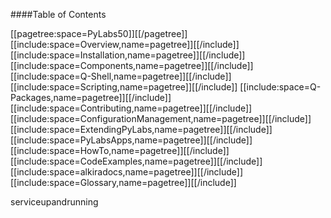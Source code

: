 ####Table of Contents

[[pagetree:space=PyLabs50]][[/pagetree]]
[[include:space=Overview,name=pagetree]][[/include]]
[[include:space=Installation,name=pagetree]][[/include]]
[[include:space=Components,name=pagetree]][[/include]]
[[include:space=Q-Shell,name=pagetree]][[/include]]
[[include:space=Scripting,name=pagetree]][[/include]]
[[include:space=Q-Packages,name=pagetree]][[/include]]
[[include:space=Contributing,name=pagetree]][[/include]]
[[include:space=ConfigurationManagement,name=pagetree]][[/include]]
[[include:space=ExtendingPyLabs,name=pagetree]][[/include]]
[[include:space=PyLabsApps,name=pagetree]][[/include]]
[[include:space=HowTo,name=pagetree]][[/include]]
[[include:space=CodeExamples,name=pagetree]][[/include]]
[[include:space=alkiradocs,name=pagetree]][[/include]]
[[include:space=Glossary,name=pagetree]][[/include]]

serviceupandrunning
